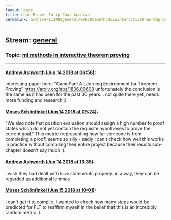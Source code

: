 ```yaml
---
layout: page
title: Lean Prover Zulip Chat Archive 
permalink: archive/113488general/90876mlmethodsininteractivetheoremproving.html
---
```


## Stream: [general](index.html)
### Topic: [ml methods in interactive theorem proving](90876mlmethodsininteractivetheoremproving.html)

---

#### [Andrew Ashworth (Jun 14 2018 at 06:58)](https://leanprover.zulipchat.com/#narrow/stream/113488-general/topic/ml%20methods%20in%20interactive%20theorem%20proving/near/128046890):
interesting paper here: "GamePad: A Learning Environment for Theorem Proving" https://arxiv.org/abs/1806.00608
unfortunately the conclusion is the same as it has been for the past 30 years... not quite there yet, needs more funding and research :)

#### [Moses Schönfinkel (Jun 14 2018 at 09:24)](https://leanprover.zulipchat.com/#narrow/stream/113488-general/topic/ml%20methods%20in%20interactive%20theorem%20proving/near/128051268):
"We also note that position evaluation <omitted> should assign a high number to proof states which do not yet contain the requisite hypotheses to prove the current goal." This metric (representing how far someone is from completing a proof) seems so silly - sadly I can't check how well this works in practice without compiling their entire project because  their results sub-chapter doesn't say much :(.

#### [Andrew Ashworth (Jun 14 2018 at 13:35)](https://leanprover.zulipchat.com/#narrow/stream/113488-general/topic/ml%20methods%20in%20interactive%20theorem%20proving/near/128060042):
i wish they had dealt with `have` statements properly. in a way, they can be regarded as additional  lemmas

#### [Moses Schönfinkel (Jun 15 2018 at 10:01)](https://leanprover.zulipchat.com/#narrow/stream/113488-general/topic/ml%20methods%20in%20interactive%20theorem%20proving/near/128108440):
I can't get it to compile. I wanted to check how many steps would be predicted for FLT to reaffirm myself in the belief that this is an incredibly random metric :).

